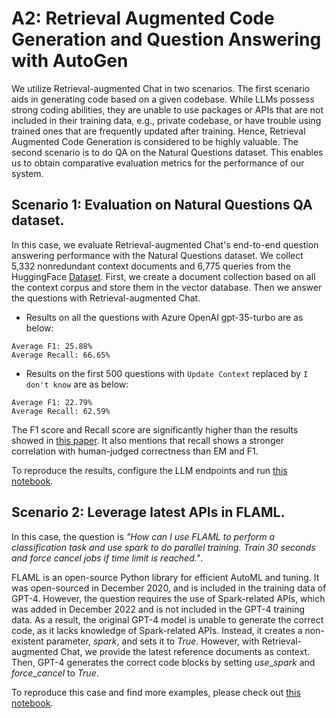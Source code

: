 # A2: Retrieval Augmented Code Generation and Question Answering with AutoGen

We utilize Retrieval-augmented Chat in two scenarios. The first scenario aids in generating code based on a given codebase. While LLMs possess strong coding abilities, they are unable to use packages or APIs that are not included in their training data, e.g., private codebase, or have trouble using trained ones that are frequently updated after training. Hence, Retrieval Augmented Code Generation is considered to be highly valuable. The second scenario is to do QA on the Natural Questions dataset. This enables us to obtain comparative evaluation metrics for the performance of our system.

## Scenario 1: Evaluation on Natural Questions QA dataset.

In this case, we evaluate Retrieval-augmented Chat's end-to-end question answering performance with the Natural Questions dataset. We collect 5,332 nonredundant context documents and 6,775 queries from the HuggingFace [Dataset](https://huggingface.co/datasets/thinkall/NaturalQuestionsQA). First, we create a document collection based on all the context corpus and store them in the vector database. Then we answer the questions with Retrieval-augmented Chat.

- Results on all the questions with Azure OpenAI gpt-35-turbo are as below:
```
Average F1: 25.88%
Average Recall: 66.65%
```

- Results on the first 500 questions with `Update Context` replaced by `I don't know` are as below:
```
Average F1: 22.79%
Average Recall: 62.59%
```

The F1 score and Recall score are significantly higher than the results showed in [this paper](https://arxiv.org/pdf/2307.16877v1.pdf). It also mentions that recall shows a stronger correlation with human-judged correctness than EM and F1.

To reproduce the results, configure the LLM endpoints and run [this notebook](NaturalQuestionsQA-gpt35turbo.ipynb).

## Scenario 2: Leverage latest APIs in FLAML.

In this case, the question is *"How can I use FLAML to perform a classification task and use spark to do parallel training. Train 30 seconds and force cancel jobs if time limit is reached."*.

FLAML is an open-source Python library for efficient AutoML and tuning. It was open-sourced in December 2020, and is included in the training data of GPT-4. However, the question requires the use of Spark-related APIs, which was added in December 2022 and is not included in the GPT-4 training data. As a result, the original GPT-4 model is unable to generate the correct code, as it lacks knowledge of Spark-related APIs. Instead, it creates a non-existent parameter, $spark$, and sets it to $True$. However, with Retrieval-augmented Chat, we provide the latest reference documents as context. Then, GPT-4 generates the correct code blocks by setting $use\_spark$ and $force\_cancel$ to $True$.

To reproduce this case and find more examples, please check out [this notebook](../../notebook/agentchat_RetrieveChat.ipynb).
